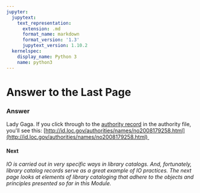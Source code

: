 ```yaml
---
jupyter:
  jupytext:
    text_representation:
      extension: .md
      format_name: markdown
      format_version: '1.3'
      jupytext_version: 1.10.2
  kernelspec:
    display_name: Python 3
    name: python3
---
```


<!-- #region id="NVC9cbOOH_qv" -->
Answer to the Last Page
=======================

### **Answer**

Lady Gaga. If you click through to the [authority record](https://www.abc-clio.com/ODLIS/odlis_a.aspx#authorityrecord) in the authority file, you'll see this: [http://id.loc.gov/authorities/names/no2008179258.html](http://id.loc.gov/authorities/names/no2008179258.html) 

#### **Next**

_IO is carried out in very specific ways in library catalogs. And, fortunately, library catalog records serve as a great example of IO practices. The next page looks at elements of library cataloging that adhere to the objects and principles presented so far in this Module._
<!-- #endregion -->

```python id="IUrAaKf93wz-"

```
